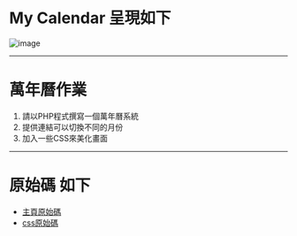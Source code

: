 # My Calendar 呈現如下

![image](./calendar.jpg)
***
# 萬年曆作業
1. 請以PHP程式撰寫一個萬年曆系統
2. 提供連結可以切換不同的月份
3. 加入一些CSS來美化畫面
***

# 原始碼 如下
* [主頁原始碼](index.php)
* [css原始碼](main.css)